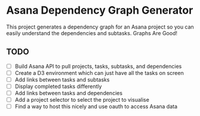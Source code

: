 # Asana Dependency Graph Generator

This project generates a dependency graph for an Asana project so you can easily
understand the dependencies and subtasks. Graphs Are Good!

## TODO

- [ ] Build Asana API to pull projects, tasks, subtasks, and dependencies
- [ ] Create a D3 environment which can just have all the tasks on screen
- [ ] Add links between tasks and subtasks
- [ ] Display completed tasks differently
- [ ] Add links between tasks and dependencies
- [ ] Add a project selector to select the project to visualise
- [ ] Find a way to host this nicely and use oauth to access Asana data

